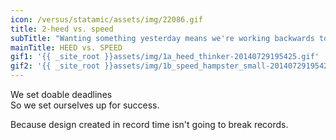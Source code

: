 ```yaml
---
icon: /versus/statamic/assets/img/22086.gif
title: 2-heed vs. speed
subTitle: "Wanting something yesterday means we're working backwards to get there."
mainTitle: HEED vs. SPEED
gif1: '{{ _site_root }}assets/img/1a_heed_thinker-20140729195425.gif'
gif2: '{{ _site_root }}assets/img/1b_speed_hampster_small-20140729195425.gif'
---
```

<p>
	   We set doable deadlines<br>So we set ourselves up for success.</p><p>
	   Because design created in record time isn't going to break records.</p>